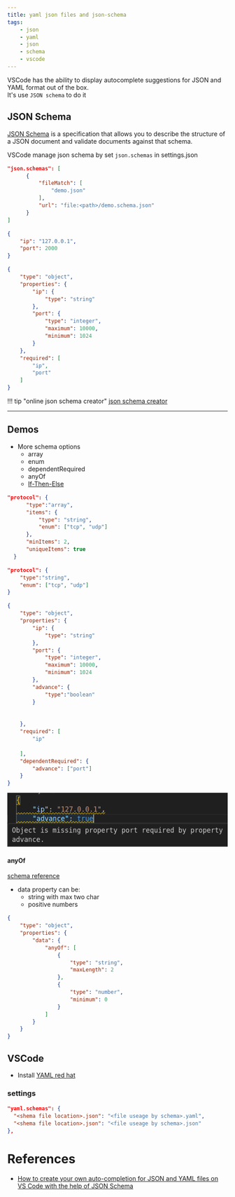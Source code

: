 ```yaml
---
title: yaml json files and json-schema
tags:
    - json
    - yaml
    - json
    - schema
    - vscode
---
```


VSCode has the ability to display autocomplete suggestions for JSON and YAML format out of the box.  
It's use `JSON schema` to do it

## JSON Schema
[JSON Schema](https://json-schema.org/) is a specification that allows you to describe the structure of a JSON document and validate documents against that schema.


VSCode manage json schema by set `json.schemas` in settings.json

```json title="settings.json"
"json.schemas": [
      {
          "fileMatch": [
              "demo.json"
          ],
          "url": "file:<path>/demo.schema.json"
      }
]
```

```json title="demo.json"
{
    "ip": "127.0.0.1",
    "port": 2000
}
```

```json title="demo.schema.json"
{
    "type": "object",
    "properties": {
        "ip": {
            "type": "string"
        },
        "port": {
            "type": "integer",
            "maximum": 10000,
            "minimum": 1024
        }
    },
    "required": [
        "ip",
        "port"
    ]
}
```

!!! tip "online json schema creator"
     [json schema creator](https://www.liquid-technologies.com/online-json-to-schema-converter)

---

## Demos
- More schema options
  - array
  - enum
  - dependentRequired
  - anyOf
  - [If-Then-Else](https://json-schema.org/understanding-json-schema/reference/conditionals.html#if-then-else)


```json title="array"
"protocol": {
      "type":"array",
      "items": {
          "type": "string",
          "enum": ["tcp", "udp"]
      },
      "minItems": 2,
      "uniqueItems": true
  }
```

```json title="enum"
"protocol": {
    "type":"string",
    "enum": ["tcp", "udp"]
}

```

```json title="dependentRequired" linenums="1" hl_lines="7 12 22 23"
{
    "type": "object",
    "properties": {
        "ip": {
            "type": "string"
        },
        "port": {
            "type": "integer",
            "maximum": 10000,
            "minimum": 1024
        },
        "advance": {
            "type":"boolean"
        }


    },
    "required": [
        "ip"
        
    ],
    "dependentRequired": {
        "advance": ["port"]
    }
}
```

![](images/dependentRequired.png)

#### anyOf
[schema reference](https://json-schema.org/understanding-json-schema/reference/combining.html)
- data property can be:
  -  string with max two char
  -  positive numbers


```json title="anyOf"
{
    "type": "object",
    "properties": {
        "data": {
            "anyOf": [
                {
                    "type": "string",
                    "maxLength": 2
                },
                {
                    "type": "number",
                    "minimum": 0
                }
            ]
        }
    }
}
```

## VSCode
- Install [YAML red hat](https://marketplace.visualstudio.com/items?itemName=redhat.vscode-yaml)

### settings

```json
"yaml.schemas": {
  "<shema file location>.json": "<file useage by schema>.yaml",
  "<shema file location>.json": "<file useage by schema>.json"
},
```

# References
- [How to create your own auto-completion for JSON and YAML files on VS Code with the help of JSON Schema](https://dev.to/brpaz/how-to-create-your-own-auto-completion-for-json-and-yaml-files-on-vs-code-with-the-help-of-json-schema-k1i)